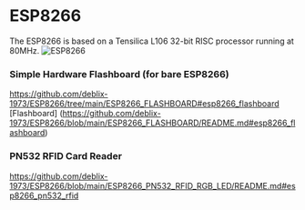 # ESP8266
The ESP8266 is based on a Tensilica L106 32-bit RISC processor running at 80MHz.
![ESP8266](https://github.com/user-attachments/assets/29586807-473e-45cf-a90e-4f5455e8a8fd)
### Simple Hardware Flashboard (for bare ESP8266)
https://github.com/deblix-1973/ESP8266/tree/main/ESP8266_FLASHBOARD#esp8266_flashboard
[Flashboard] (https://github.com/deblix-1973/ESP8266/blob/main/ESP8266_FLASHBOARD/README.md#esp8266_flashboard)
### PN532 RFID Card Reader
https://github.com/deblix-1973/ESP8266/blob/main/ESP8266_PN532_RFID_RGB_LED/README.md#esp8266_pn532_rfid
